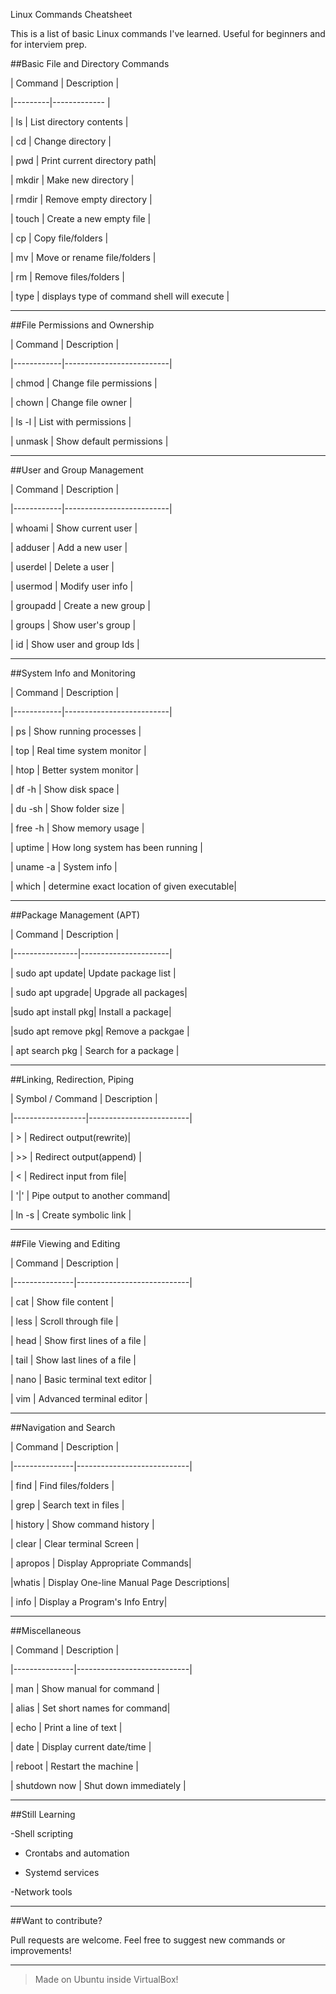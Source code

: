 Linux Commands Cheatsheet

This is a list of basic Linux commands I've learned. Useful for beginners and for interviem prep.

##Basic File and Directory Commands

| Command | Description                 |
					
|---------|-------------		|

| ls      | List directory contents	|

| cd      | Change directory		|

| pwd     | Print current directory path|

| mkdir   | Make new directory		|

| rmdir   | Remove empty directory	|

| touch   | Create a new empty file	|

| cp      | Copy file/folders		|

| mv      | Move or rename file/folders	|

| rm      | Remove files/folders	|

| type	  | displays type of command shell will execute |

---

##File Permissions and Ownership

| Command    | Description		|

|------------|--------------------------|

| chmod      | Change file permissions	|

| chown	     | Change file owner	|

| ls -l      | List with permissions	|

| unmask     | Show default permissions	|

---

##User and Group Management

| Command    | Description		|

|------------|--------------------------|

| whoami     | Show current user        |

| adduser    | Add a new user		|

| userdel    | Delete a user            |

| usermod    | Modify user info		|

| groupadd   | Create a new group	|

| groups     | Show user's group        |

| id         | Show user and group Ids	|

---

##System Info and Monitoring

| Command    | Description		|

|------------|--------------------------|

| ps	     | Show running processes	|

| top	     | Real time system monitor |

| htop       | Better system monitor	|

| df -h      | Show disk space          |

| du -sh     | Show folder size		|

| free -h    | Show memory usage	|

| uptime     | How long system has been running |

| uname -a   | System info		|

| which      | determine exact location of given executable|

---

##Package Management (APT)

| Command        | Description		|

|----------------|----------------------|

| sudo apt update| Update package list	|

| sudo apt upgrade| Upgrade all packages|

|sudo apt install pkg| Install a package|

|sudo apt remove pkg| Remove a packgae  |

| apt search pkg | Search for a package |

---

##Linking, Redirection, Piping 

| Symbol / Command | Description	     |

|------------------|-------------------------|

| >		   | Redirect output(rewrite)|

| >>		   | Redirect output(append) |

| <                | Redirect input from file|

| '|'              | Pipe output to another command|

| ln -s		   | Create symbolic link    |

---

##File Viewing and Editing

| Command	| Description		     |

|---------------|----------------------------|

| cat		| Show file content	     |

| less		| Scroll through file	     |

| head		| Show first lines of a file |

| tail		| Show last lines of a file  |

| nano		| Basic terminal text editor |

| vim		| Advanced terminal editor   |

---

##Navigation and Search

| Command	| Description		     |

|---------------|----------------------------|

| find		| Find files/folders	     |

| grep		| Search text in files	     |

| history	| Show command history	     |

| clear		| Clear terminal Screen	     |

| apropos	| Display Appropriate Commands|

|whatis		| Display One-line Manual Page Descriptions|

| info		| Display a Program's Info Entry|

---

##Miscellaneous

| Command	| Description		     |

|---------------|----------------------------|

| man <cmd>	| Show manual for command    |

| alias		| Set short names for command|

| echo		| Print a line of text	     |

| date		| Display current date/time  |

| reboot	| Restart the machine	     |

| shutdown now  | Shut down immediately      |

---

##Still Learning

-Shell scripting

- Crontabs and automation

- Systemd services

-Network tools

---
##Want to contribute?

Pull requests are welcome. Feel free to suggest new commands or improvements!

---

> Made on Ubuntu inside VirtualBox!
